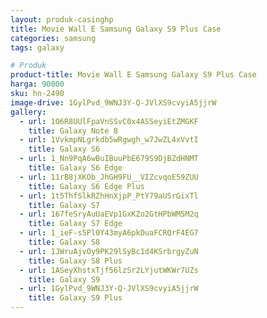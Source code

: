 ```yaml
---
layout: produk-casinghp
title: Movie Wall E Samsung Galaxy S9 Plus Case
categories: samsung
tags: galaxy

# Produk
product-title: Movie Wall E Samsung Galaxy S9 Plus Case
harga: 90000
sku: hn-2490
image-drive: 1GylPvd_9WNJ3Y-Q-JVlXS9cvyiA5jjrW
gallery:
  - url: 1O6R8UUlFpaVnSSvC0x4ASSeyiEtZMGKF
    title: Galaxy Note 8
  - url: 1VvkmpNLgrkdb5wRgwgh_w7JwZL4xVvtI
    title: Galaxy S6
  - url: 1_Nn9PqA6wBuIBuuPbE679S9DjBZdHNMT
    title: Galaxy S6 Edge
  - url: 11rB8jXKOb_JhGH9FU__VIZcvqoE59ZUU
    title: Galaxy S6 Edge Plus
  - url: 1t5ThfSlkRZhHnXjpP_PtY79aUSrGixTl
    title: Galaxy S7
  - url: 167feSryAuUaEVp1GxKZo2GtHPbWM5M2q
    title: Galaxy S7 Edge
  - url: 1_ieF-s5Pl0Y43myA6pkDuaFCRQrF4EG7
    title: Galaxy S8
  - url: 1JWruAjvOy9PK29lSyBc1d4KSrbrgyZuN
    title: Galaxy S8 Plus
  - url: 1ASeyXhstxTjf56lzSr2LYjutWKWr7UZs
    title: Galaxy S9
  - url: 1GylPvd_9WNJ3Y-Q-JVlXS9cvyiA5jjrW
    title: Galaxy S9 Plus
---
```

